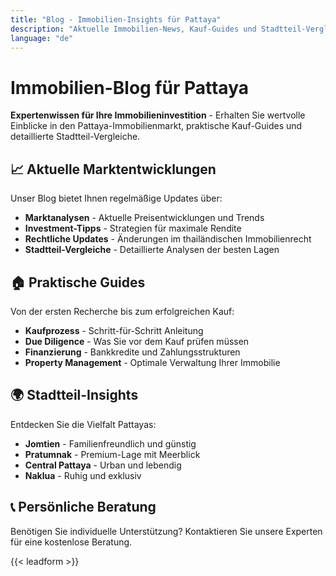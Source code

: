 ```yaml
---
title: "Blog - Immobilien-Insights für Pattaya"
description: "Aktuelle Immobilien-News, Kauf-Guides und Stadtteil-Vergleiche für Pattaya. Expertenwissen für Ihre Immobilieninvestition in Thailand."
language: "de"
---
```


# Immobilien-Blog für Pattaya

**Expertenwissen für Ihre Immobilieninvestition** - Erhalten Sie wertvolle Einblicke in den Pattaya-Immobilienmarkt, praktische Kauf-Guides und detaillierte Stadtteil-Vergleiche.

## 📈 Aktuelle Marktentwicklungen

Unser Blog bietet Ihnen regelmäßige Updates über:
- **Marktanalysen** - Aktuelle Preisentwicklungen und Trends
- **Investment-Tipps** - Strategien für maximale Rendite
- **Rechtliche Updates** - Änderungen im thailändischen Immobilienrecht
- **Stadtteil-Vergleiche** - Detaillierte Analysen der besten Lagen

## 🏠 Praktische Guides

Von der ersten Recherche bis zum erfolgreichen Kauf:
- **Kaufprozess** - Schritt-für-Schritt Anleitung
- **Due Diligence** - Was Sie vor dem Kauf prüfen müssen
- **Finanzierung** - Bankkredite und Zahlungsstrukturen
- **Property Management** - Optimale Verwaltung Ihrer Immobilie

## 🌍 Stadtteil-Insights

Entdecken Sie die Vielfalt Pattayas:
- **Jomtien** - Familienfreundlich und günstig
- **Pratumnak** - Premium-Lage mit Meerblick
- **Central Pattaya** - Urban und lebendig
- **Naklua** - Ruhig und exklusiv

## 📞 Persönliche Beratung

Benötigen Sie individuelle Unterstützung? Kontaktieren Sie unsere Experten für eine kostenlose Beratung.

{{< leadform >}}